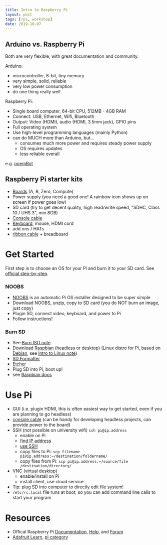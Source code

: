 ```yaml
---
title: Intro to Raspberry Pi
layout: post
tags: [rpi, workshop]
date: 2019-10-07
---
```


## Arduino vs. Raspberry Pi

Both are very flexible, with great documentation and community.

Arduino: 

- microcontroller, 8-bit, tiny memory
- very simple, solid, reliable
- very low power consumption
- do one thing really well

Raspberry Pi:

- Single board computer, 64-bit CPU, 512MB - 4GB RAM
- Connect: USB, Ethernet, Wifi, Bluetooth
- Output: Video (HDMI), audio (HDMI, 3.5mm jack), GPIO pins
- Full operating system 
- Use high-level programming languages (mainly Python)
- can do MUCH more than Arduino, but...
    - consumes much more power and requires steady power supply
    - OS requires updates
    - less reliable overall

e.g. [poemBot](https://github.com/evanwill/poemBot)

## Raspberry Pi starter kits

- [Boards](https://www.raspberrypi.org/products/) (A, B, Zero, Compute)
- Power supply (you need a good one! A rainbow icon shows up on screen if power goes low)
- SD card (try to get decent quality, high read/write speed, "SDHC, Class 10 / UHS 3", min 8GB)
- [Console cable](https://learn.adafruit.com/adafruits-raspberry-pi-lesson-5-using-a-console-cable/overview)
- [Keyboard](https://www.logitech.com/en-us/product/wireless-touch-keyboard-k400r?crid=27), mouse, HDMI cord
- add ons / HATs
- [ribbon cable](https://www.adafruit.com/product/1988) + breadboard

# Get Started 

First step is to choose an OS for your Pi and burn it to your SD card.
See [official step-by-step](https://projects.raspberrypi.org/en/projects/raspberry-pi-setting-up).

### NOOBS 

- [NOOBS](https://www.raspberrypi.org/downloads/noobs/) is an automatic Pi OS installer designed to be super simple
- Download NOOBS, unzip, copy to SD card (you do NOT burn an image, just copy)
- Plugin SD, connect video, keyboard, and power to Pi
- Follow instructions!

### Burn SD

- See [Burn ISO note](https://evanwill.github.io/_drafts/notes/burn-iso.html)
- Download [Raspbian](https://www.raspberrypi.org/downloads/raspbian/) (headless or desktop) (Linux distro for Pi, based on [Debian](https://www.debian.org/), see [Intro to Linux note](https://evanwill.github.io/_drafts/notes/linux-intro.html))
- [SD Formatter](https://www.sdcard.org/downloads/formatter/index.html)
- [Etcher](https://www.balena.io/etcher/)
- Plug SD into Pi, boot up!
- see [Raspbian docs](https://www.raspberrypi.org/documentation/raspbian/)

# Use Pi

- GUI (i.e. plugin HDMI, this is often easiest way to get started, even if you are planning to go headless)
- [console cable](https://learn.adafruit.com/adafruits-raspberry-pi-lesson-5-using-a-console-cable/overview) (can be handy for developing headless projects, can provide power to the board)
- SSH (not possible on university wifi) `ssh pi@ip.address`
    - enable on Pi
    - [find IP address](https://www.raspberrypi.org/documentation/remote-access/ip-address.md)
    - [use SSH](https://www.raspberrypi.org/documentation/remote-access/ssh/README.md)
    - copy files to Pi: `scp filename pi@ip.address:~/destination/foldername/`
    - copy files from Pi: `scp pi@ip.address:~/source/file /destination/directory/`
- [VNC (virtual desktop)](https://www.raspberrypi.org/documentation/remote-access/vnc/README.md)
    - enable/install on Pi
    - install client, use cloud service
- Tip: plug SD into computer to directly edit file system!
- `/etc/rc.local` file runs at boot, so you can add command line calls to start your program

# Resources 

- Offical Raspberry Pi [Documentation](https://www.raspberrypi.org/documentation/), [Help](https://www.raspberrypi.org/help/), and [Forum](https://www.raspberrypi.org/forums/)
- [Adafruit Learn](https://learn.adafruit.com/), [pi category](https://learn.adafruit.com/category/learn-raspberry-pi)

